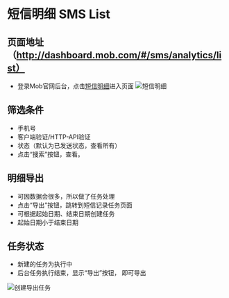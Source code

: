 # 短信明细 SMS List

## 页面地址（http://dashboard.mob.com/#/sms/analytics/list）
 - 登录Mob官网后台，点击[短信明细][1]进入页面
 ![短信明细][2]

## 筛选条件
- 手机号
- 客户端验证/HTTP-API验证
- 状态（默认为已发送状态，查看所有）
- 点击“搜索”按钮，查看。

## 明细导出
- 可因数据会很多，所以做了任务处理
- 点击“导出”按钮，跳转到短信记录任务页面
- 可根据起始日期、结束日期创建任务
- 起始日期小于结束日期

## 任务状态
- 新建的任务为执行中
- 后台任务执行结束，显示“导出”按钮， 即可导出

![创建导出任务][3]

  [1]: http://dashboard.mob.com/#/sms/analytics/list
  [2]: http://mob.com/md/images/sms-list-1.png
  [3]: http://mob.com/md/images/sms-list-2.png
